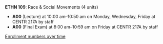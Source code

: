 **ETHN 109**: Race & Social Movements (4 units)

- **A00** (Lecture) at 10:00 am–10:50 am on Monday, Wednesday, Friday at CENTR 217A by staff
- **A00** (Final Exam) at 8:00 am–10:59 am on Friday at CENTR 217A by staff

[Enrollment numbers over time](./ETHN109.tsv)
